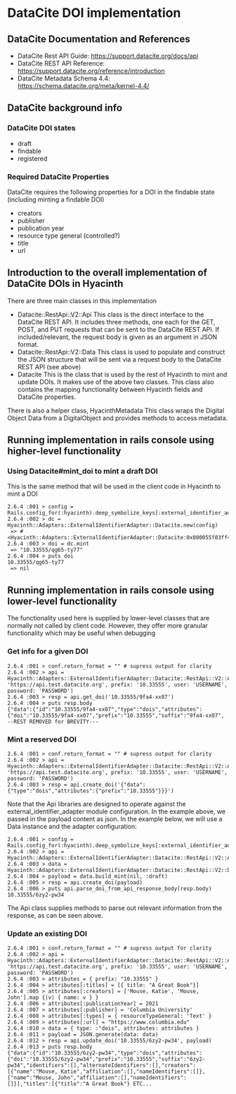 # DataCite DOI implementation

## DataCite Documentation and References

- DataCite Rest API Guide: https://support.datacite.org/docs/api
- DataCite REST API Reference: https://support.datacite.org/reference/introduction
- DataCite Metadata Schema 4.4: https://schema.datacite.org/meta/kernel-4.4/

## DataCite background info

### DataCite DOI states

- draft
- findable
- registered

### Required DataCite Properties

DataCite requires the following properties for a DOI in the findable state (including minting a findable DOI)

- creators
- publisher
- publication year
- resource type general (controlled?)
- title
- url

## Introduction to the overall implementation of DataCite DOIs in Hyacinth

There are three main classes in this implementation

- Datacite::RestApi::V2::Api
This class is the direct interface to the DataCite REST API. It includes three methods, one each for the GET, POST, and PUT requests that can
be sent to the DataCite REST API. If included/relevant, the request body is given as an argument in JSON format.
- Datacite::RestApi::V2::Data
This class is used to populate and construct the JSON structure that will be sent via a request body to the DataCite REST API (see above)
- Datacite
This is the class that is used by the rest of Hyacinth to mint and update DOIs. It makes use of the above two classes. This class also contains
the mapping functionality between Hyacinth fields and DataCite properties.

There is also a helper class, HyacinthMetadata
This class wraps the Digital Object Data from a DigitalObject and provides methods to access metadata.

## Running implementation in rails console using higher-level functionality

### Using Datacite#mint_doi to mint a draft DOI

This is the same method that will be used in the client code in Hyacinth to mint a DOI

```
2.6.4 :001 > config = Rails.config_for(:hyacinth).deep_symbolize_keys[:external_identifier_adapter]
2.6.4 :002 > dc = Hyacinth::Adapters::ExternalIdentifierAdapter::Datacite.new(config)
 => #<Hyacinth::Adapters::ExternalIdentifierAdapter::Datacite:0x000055f03ff47510>
2.6.4 :003 > doi = dc.mint
 => "10.33555/qg65-ty77"
2.6.4 :004 > puts doi
10.33555/qg65-ty77
 => nil
 ```

## Running implementation in rails console using lower-level functionality

The functionality used here is supplied by lower-level classes that are normally not called by client code. However, they offer
more granular functionality which may be useful when debugging

### Get info for a given DOI

```
2.6.4 :001 > conf.return_format = "" # supress output for clarity
2.6.4 :002 > api =  Hyacinth::Adapters::ExternalIdentifierAdapter::Datacite::RestApi::V2::Api.new(rest_api: 'https://api.test.datacite.org', prefix: '10.33555', user: 'USERNAME', password: 'PASSWORD')
2.6.4 :003 > resp = api.get_doi('10.33555/9fa4-xx07')
2.6.4 :004 > puts resp.body
{"data":{"id":"10.33555/9fa4-xx07","type":"dois","attributes":{"doi":"10.33555/9fa4-xx07","prefix":"10.33555","suffix":"9fa4-xx07", --REST REMOVED for BREVITY---
```

### Mint a reserved DOI

```
2.6.4 :001 > conf.return_format = "" # supress output for clarity
2.6.4 :002 > api =  Hyacinth::Adapters::ExternalIdentifierAdapter::Datacite::RestApi::V2::Api.new(rest_api: 'https://api.test.datacite.org', prefix: '10.33555', user: 'USERNAME', password: 'PASSWORD')
2.6.4 :003 > resp = api.create_doi('{"data":{"type":"dois","attributes":{"prefix":"10.33555"}}}')
```

Note that the Api libraries are designed to operate against the external_identifier_adapter module configuration. In the example above, we passed in the payload content as json. In the example below, we will use a Data instance and the adapter configuration:

```
2.6.4 :001 > config = Rails.config_for(:hyacinth).deep_symbolize_keys[:external_identifier_adapter]
2.6.4 :002 > api =  Hyacinth::Adapters::ExternalIdentifierAdapter::Datacite::RestApi::V2::Api.new(config)
2.6.4 :003 > data = Hyacinth::Adapters::ExternalIdentifierAdapter::Datacite::RestApi::V2::Data.new(config)
2.6.4 :004 > payload = data.build_mint(nil, :draft)
2.6.4 :005 > resp = api.create_doi(payload)
2.6.4 :006 > puts api.parse_doi_from_api_response_body(resp.body)
10.33555/6zy2-pw34
```

The Api class supplies methods to parse out relevant information from the response, as can be seen above.

### Update an existing DOI

```
2.6.4 :001 > conf.return_format = "" # supress output for clarity
2.6.4 :002 > api =  Hyacinth::Adapters::ExternalIdentifierAdapter::Datacite::RestApi::V2::Api.new(rest_api: 'https://api.test.datacite.org', prefix: '10.33555', user: 'USERNAME', password: 'PASSWORD')
2.6.4 :003 > attributes = { prefix: "10.33555" }
2.6.4 :004 > attributes[:titles] = [{ title: "A Great Book"}]
2.6.4 :005 > attributes[:creators] = ['Mouse, Katie', 'Mouse, John'].map {|v| { name: v } }
2.6.4 :006 > attributes[:publicationYear] = 2021
2.6.4 :007 > attributes[:publisher] = 'Columbia University'
2.6.4 :008 > attributes[:types] = { resourceTypeGeneral: 'Text' }
2.6.4 :009 > attributes[:url] = "https://www.columbia.edu"
2.6.4 :010 > data = { type: :"dois", attributes: attributes }
2.6.4 :011 > payload = JSON.generate(data: data)
2.6.4 :012 > resp = api.update_doi('10.33555/6zy2-pw34', payload)
2.6.4 :013 > puts resp.body
{"data":{"id":"10.33555/6zy2-pw34","type":"dois","attributes":{"doi":"10.33555/6zy2-pw34","prefix":"10.33555","suffix":"6zy2-pw34","identifiers":[],"alternateIdentifiers":[],"creators":[{"name":"Mouse, Katie","affiliation":[],"nameIdentifiers":[]},{"name":"Mouse, John","affiliation":[],"nameIdentifiers":[]}],"titles":[{"title":"A Great Book"} ETC...
```

